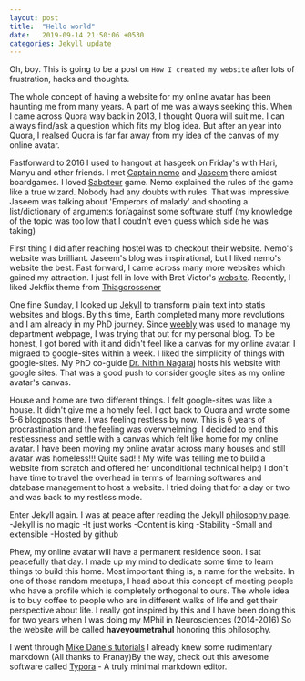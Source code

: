 ```yaml
---
layout: post
title:  "Hello world"
date:   2019-09-14 21:50:06 +0530
categories: Jekyll update
---
```

Oh, boy. This is going to be a post on `How I created my website` after lots of frustration, hacks and thoughts.

The whole concept of having a website for my online avatar has been haunting me from many years. A part of me was always seeking this. When I came across Quora way back in 2013, I thought Quora will suit me. I can always find/ask a question which fits my blog idea. But after an year into Quora, I realsed Quora is far far away from my idea of the canvas of my online avatar.

Fastforward to  2016 
I used to hangout at hasgeek on Friday's with Hari, Manyu and other friends. I met [Captain nemo](https://captnemo.in/) and [Jaseem](https://blog.jabid.in/) there amidst boardgames. I loved [Saboteur](https://boardgamegeek.com/boardgame/9220/saboteur) game. Nemo explained the rules of the game like a true wizard. Nobody had any doubts with rules. That was impressive. Jaseem was talking about 'Emperors of malady' and shooting a list/dictionary of arguments for/against some software stuff (my knowledge of the topic was too low that I coudn't even guess which side he was taking)

First thing I did after reaching hostel was to checkout their website. Nemo's website was brilliant. Jaseem's blog was inspirational, but I liked nemo's website the best. Fast forward, I came across many more websites which gained my attraction. I just fell in love with Bret Victor's [website](http://worrydream.com/). Recently, I liked Jekflix theme from [Thiagorossener](https://jekflix.rossener.com/)

One fine Sunday, I looked up [Jekyll](https://jekyllrb.com/) to transform plain text into statis websites and blogs. By this time, Earth completed many more revolutions and I am already in my PhD journey. Since [weebly](https://nphy.weebly.com/) was used to manage my department webpage, I was trying that out for my personal blog. To be honest, I got bored with it and didn't feel like a canvas for my online avatar. I migraed to google-sites within a week. I liked the simplicity of things with google-sites. My PhD co-guide [Dr. Nithin Nagaraj](https://sites.google.com/site/nithinnagaraj2/) hosts his website with google sites. That was a good push to consider google sites as my online avatar's canvas.

House and home are two different things. I felt google-sites was like a house. It didn't give me a homely feel. I got back to Quora and wrote some 5-6 blogposts there. I was feeling restless by now. This is 6 years of procrastination and the feeling was overwhelming. I decided to end this restlessness and settle with a canvas which felt like home for my online avatar. I have been moving my online avatar across many houses and still avatar was homeless!!! Quite sad!!! My wife was telling me to build a website from scratch and offered her unconditional technical help:) I don't have time to travel the overhead in terms of learning softwares and database management to host a website. I tried doing that for a day or two and was back to my restless mode.

Enter Jekyll again. I was at peace after reading the Jekyll [philosophy page](https://jekyllrb.com/philosophy/).
-Jekyll is no magic
-It just works
-Content is king
-Stability
-Small and extensible
-Hosted by github

Phew, my online avatar will have a permanent residence soon. I sat peacefully that day. I made up my mind to dedicate some time to learn things to build this home.
Most important thing is, a name for the website. In one of those random meetups, I head about this concept of meeting people who have a profile which is completely orthogonal to ours. The whole idea is to buy coffee to people who are in different walks of life and get their perspective about life. I really got inspired by this and I have been doing this for two years when I was doing my MPhil in Neurosciences (2014-2016)
So the website will be called **haveyoumetrahul** honoring this philosophy.

I went through [Mike Dane's tutorials](https://www.mikedane.com/static-site-generators/jekyll/)
I already knew some rudimentary markdown (All thanks to Pranay)By the way, check out this awesome software called [Typora](https://typora.io/) - A truly minimal markdown editor.



